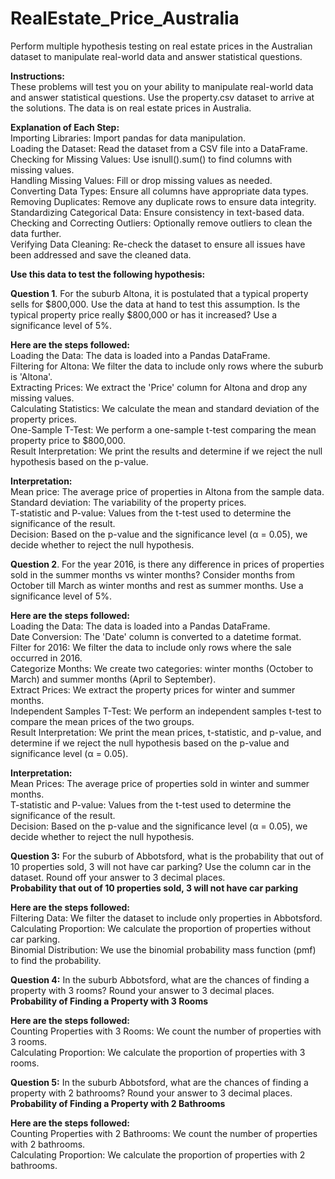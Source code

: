 # RealEstate_Price_Australia <br>
Perform multiple hypothesis testing on real estate prices in the Australian dataset to manipulate real-world data and answer statistical questions.

**Instructions:** <br>
These problems will test you on your ability to manipulate real-world data and answer statistical questions. Use the property.csv dataset to arrive at the solutions. The data is on real estate prices in Australia. 

**Explanation of Each Step:** <br>
Importing Libraries: Import pandas for data manipulation.<br>
Loading the Dataset: Read the dataset from a CSV file into a DataFrame. <br>
Checking for Missing Values: Use isnull().sum() to find columns with missing values. <br>
Handling Missing Values: Fill or drop missing values as needed. <br>
Converting Data Types: Ensure all columns have appropriate data types. <br>
Removing Duplicates: Remove any duplicate rows to ensure data integrity. <br>
Standardizing Categorical Data: Ensure consistency in text-based data. <br>
Checking and Correcting Outliers: Optionally remove outliers to clean the data further. <br>
Verifying Data Cleaning: Re-check the dataset to ensure all issues have been addressed and save the cleaned data. <br>

**Use this data to test the following hypothesis:** <br>

**Question 1**. For the suburb Altona, it is postulated that a typical property sells for $800,000. Use the data at hand to test this assumption. Is the typical property price really $800,000 or has it increased? Use a significance level of 5%.

**Here are the steps followed:** <br>
Loading the Data: The data is loaded into a Pandas DataFrame. <br>
Filtering for Altona: We filter the data to include only rows where the suburb is 'Altona'. <br>
Extracting Prices: We extract the 'Price' column for Altona and drop any missing values. <br>
Calculating Statistics: We calculate the mean and standard deviation of the property prices. <br>
One-Sample T-Test: We perform a one-sample t-test comparing the mean property price to $800,000. <br>
Result Interpretation: We print the results and determine if we reject the null hypothesis based on the p-value. <br>

**Interpretation:** <br>
Mean price: The average price of properties in Altona from the sample data. <br>
Standard deviation: The variability of the property prices. <br>
T-statistic and P-value: Values from the t-test used to determine the significance of the result. <br>
Decision: Based on the p-value and the significance level (α = 0.05), we decide whether to reject the null hypothesis. <br>

**Question 2**. For the year 2016, is there any difference in prices of properties sold in the summer months vs winter months? Consider months from October till March as winter months and rest as summer months. Use a significance level of 5%. 

**Here are the steps followed:** <br>
Loading the Data: The data is loaded into a Pandas DataFrame. <br>
Date Conversion: The 'Date' column is converted to a datetime format.<br>
Filter for 2016: We filter the data to include only rows where the sale occurred in 2016.<br>
Categorize Months: We create two categories: winter months (October to March) and summer months (April to September).<br>
Extract Prices: We extract the property prices for winter and summer months. <br>
Independent Samples T-Test: We perform an independent samples t-test to compare the mean prices of the two groups.<br>
Result Interpretation: We print the mean prices, t-statistic, and p-value, and determine if we reject the null hypothesis based on the p-value and significance level (α = 0.05). <br>

**Interpretation:** <br>
Mean Prices: The average price of properties sold in winter and summer months. <br>
T-statistic and P-value: Values from the t-test used to determine the significance of the result. <br>
Decision: Based on the p-value and the significance level (α = 0.05), we decide whether to reject the null hypothesis.<br>

**Question 3:** For the suburb of Abbotsford, what is the probability that out of 10 properties sold, 3 will not have car parking? Use the column car in the dataset. Round off your answer to 3 decimal places. <br>
**Probability that out of 10 properties sold, 3 will not have car parking** <br>

**Here are the steps followed:** <br>
Filtering Data: We filter the dataset to include only properties in Abbotsford.<br>
Calculating Proportion: We calculate the proportion of properties without car parking.<br>
Binomial Distribution: We use the binomial probability mass function (pmf) to find the probability.<br>

**Question 4:** In the suburb Abbotsford, what are the chances of finding a property with 3 rooms? Round your answer to 3 decimal places. <br>
**Probability of Finding a Property with 3 Rooms** <br>

**Here are the steps followed:** <br>
Counting Properties with 3 Rooms: We count the number of properties with 3 rooms. <br>
Calculating Proportion: We calculate the proportion of properties with 3 rooms. <br>

**Question 5:** In the suburb Abbotsford, what are the chances of finding a property with 2 bathrooms? Round your answer to 3 decimal places. <br>
**Probability of Finding a Property with 2 Bathrooms** <br>

**Here are the steps followed:** <br>
Counting Properties with 2 Bathrooms: We count the number of properties with 2 bathrooms. <br>
Calculating Proportion: We calculate the proportion of properties with 2 bathrooms. <br>
